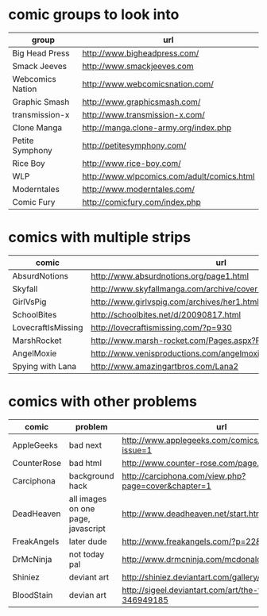 # comic groups to look into

|      group       |                     url                      |
|------------------|----------------------------------------------|
| Big Head Press   | <http://www.bigheadpress.com/>               |
| Smack Jeeves     | <http://www.smackjeeves.com>                 |
| Webcomics Nation | <http://www.webcomicsnation.com/>            |
| Graphic Smash    | <http://www.graphicsmash.com/>               |
| transmission-x   | <http://www.transmission-x.com/>             |
| Clone Manga      | <http://manga.clone-army.org/index.php>      |
| Petite Symphony  | <http://petitesymphony.com/>                 |
| Rice Boy         | <http://www.rice-boy.com/>                   |
| WLP              | <http://www.wlpcomics.com/adult/comics.html> |
| Moderntales      | <http://www.moderntales.com/>                |
| Comic Fury       | <http://comicfury.com/index.php>             |


# comics with multiple strips

|       comic        |                                url                                 |
|--------------------|--------------------------------------------------------------------|
| AbsurdNotions      | <http://www.absurdnotions.org/page1.html>                          |
| Skyfall            | <http://www.skyfallmanga.com/archive/cover-1.php>                  |
| GirlVsPig          | <http://www.girlvspig.com/archives/her1.html>                      |
| SchoolBites        | <http://schoolbites.net/d/20090817.html>                           |
| LovecraftIsMissing | <http://lovecraftismissing.com/?p=930>                             |
| MarshRocket        | <http://www.marsh-rocket.com/Pages.aspx?Pg_ID=0>                   |
| AngelMoxie         | <http://www.venisproductions.com/angelmoxie/archives/0/0/001.html> |
| Spying with Lana   | <http://www.amazingartbros.com/Lana2>                              |

# comics with other problems

|    comic    |              problem               |                              url                              |
|-------------|------------------------------------|---------------------------------------------------------------|
| AppleGeeks  | bad next                           | <http://www.applegeeks.com/comics/viewcomic.php?issue=1>      |
| CounterRose | bad html                           | <http://www.counter-rose.com/page.php?p=1>                    |
| Carciphona  | background hack                    | <http://carciphona.com/view.php?page=cover&chapter=1>         |
| DeadHeaven  | all images on one page, javascript | <http://www.deadheaven.net/start.html>                        |
| FreakAngels | later dude                         | <http://www.freakangels.com/?p=22&page=1>                     |
| DrMcNinja   | not today pal                      | <http://www.drmcninja.com/mcdonalds.html>                     |
| Shiniez     | deviant art                        | <http://shiniez.deviantart.com/gallery/35675685>              |
| BloodStain  | devian art                         | <http://sigeel.deviantart.com/art/the-title-is-out-346949185> |
